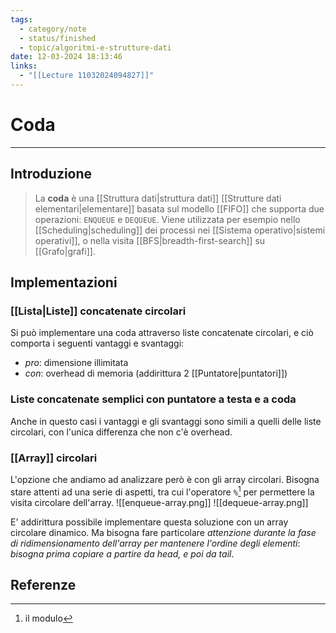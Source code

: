 ```yaml
---
tags:
  - category/note
  - status/finished
  - topic/algoritmi-e-strutture-dati
date: 12-03-2024 18:13:46
links:
  - "[[Lecture 11032024094827]]"
---
```

# Coda
---
## Introduzione
> La **coda** è una [[Struttura dati|struttura dati]] [[Strutture dati elementari|elementare]] basata sul modello [[FIFO]] che supporta due operazioni: `ENQUEUE` e `DEQUEUE`. Viene utilizzata per esempio nello [[Scheduling|scheduling]] dei processi nei [[Sistema operativo|sistemi operativi]], o nella visita [[BFS|breadth-first-search]] su [[Grafo|grafi]].

## Implementazioni
### [[Lista|Liste]] concatenate circolari
Si può implementare una coda attraverso liste concatenate circolari, e ciò comporta i seguenti vantaggi e svantaggi:
- _pro_: dimensione illimitata
- _con_: overhead di memoria (addirittura 2 [[Puntatore|puntatori]])

### Liste concatenate semplici con puntatore a testa e a coda
Anche in questo casi i vantaggi e gli svantaggi sono simili a quelli delle liste circolari, con l'unica differenza che non c'è overhead.

### [[Array]] circolari
L'opzione che andiamo ad analizzare però è con gli array circolari. Bisogna stare attenti ad una serie di aspetti, tra cui l'operatore `%`[^1] per permettere la visita circolare dell'array.
![[enqueue-array.png]]
![[dequeue-array.png]]

E' addirittura possibile implementare questa soluzione con un array circolare dinamico. Ma bisogna fare particolare _attenzione durante la fase di ridimensionamento dell'array per mantenere l'ordine degli elementi_: _bisogna prima copiare a partire da head, e poi da tail_.

## Referenze
[^1]: il modulo